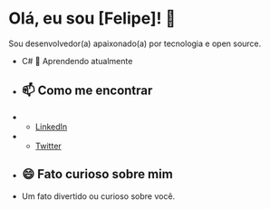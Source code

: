 # Olá, eu sou [Felipe]! 👋
Sou desenvolvedor(a) apaixonado(a) por tecnologia e open source. 
- C# 🌱 Aprendendo atualmente
-  ## 📫 Como me encontrar
-  - [LinkedIn](link-do-linkedin)
- - [Twitter](link-do-twitter)
-  ## 😄 Fato curioso sobre mim
-   Um fato divertido ou curioso sobre você.
 
